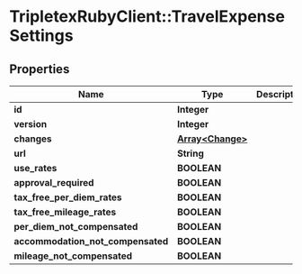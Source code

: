 # TripletexRubyClient::TravelExpenseSettings

## Properties
Name | Type | Description | Notes
------------ | ------------- | ------------- | -------------
**id** | **Integer** |  | [optional] 
**version** | **Integer** |  | [optional] 
**changes** | [**Array&lt;Change&gt;**](Change.md) |  | [optional] 
**url** | **String** |  | [optional] 
**use_rates** | **BOOLEAN** |  | [optional] 
**approval_required** | **BOOLEAN** |  | [optional] 
**tax_free_per_diem_rates** | **BOOLEAN** |  | [optional] 
**tax_free_mileage_rates** | **BOOLEAN** |  | [optional] 
**per_diem_not_compensated** | **BOOLEAN** |  | [optional] 
**accommodation_not_compensated** | **BOOLEAN** |  | [optional] 
**mileage_not_compensated** | **BOOLEAN** |  | [optional] 


